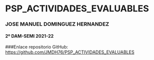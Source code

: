 # PSP_ACTIVIDADES_EVALUABLES

### JOSE MANUEL DOMINGUEZ HERNANDEZ

#### 2º DAM-SEMI 2021-22

###Enlace repositorio GitHub: https://github.com/JMDH76/PSP_ACTIVIDADES_EVALUABLES
